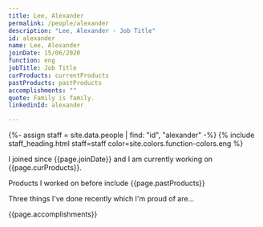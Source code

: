 ```yaml
---
title: Lee, Alexander
permalink: /people/alexander
description: "Lee, Alexander - Job Title"
id: alexander
name: Lee, Alexander
joinDate: 15/06/2020
function: eng
jobTitle: Job Title
curProducts: currentProducts
pastProducts: pastProducts
accomplishments: ""
quote: Family is family.
linkedinId: alexander

---
```


{%- assign staff = site.data.people | find: "id", "alexander" -%}
{% include staff_heading.html staff=staff color=site.colors.function-colors.eng %}

<p>I joined since {{page.joinDate}} and I am currently working on {{page.curProducts}}.</p>

<p>Products I worked on before include {{page.pastProducts}}</p>

<p>Three things I've done recently which I'm proud of are...</p>
{{page.accomplishments}}
